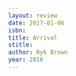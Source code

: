 ```yaml
---
layout: review
date: 2017-01-06
isbn: 
title: Arrival
stitle: 
author: Ryk Brown
year: 2016
---
```

